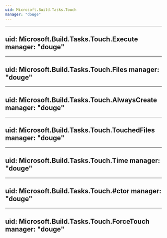 ```yaml
---
uid: Microsoft.Build.Tasks.Touch
manager: "douge"
---
```


---
uid: Microsoft.Build.Tasks.Touch.Execute
manager: "douge"
---

---
uid: Microsoft.Build.Tasks.Touch.Files
manager: "douge"
---

---
uid: Microsoft.Build.Tasks.Touch.AlwaysCreate
manager: "douge"
---

---
uid: Microsoft.Build.Tasks.Touch.TouchedFiles
manager: "douge"
---

---
uid: Microsoft.Build.Tasks.Touch.Time
manager: "douge"
---

---
uid: Microsoft.Build.Tasks.Touch.#ctor
manager: "douge"
---

---
uid: Microsoft.Build.Tasks.Touch.ForceTouch
manager: "douge"
---
